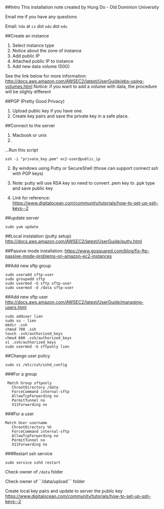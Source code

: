 ##Intro
This installation note created by Hung Do - Old Dominion University

Email me if you have any questions

Email: ```hdo``` at ```cs``` dot ```odu``` dot ```edu```


##Create an instance
1. Select instance type
2. Notice about the zone of instance
3. Add public IP
4. Attached public IP to instance
5. Add new data volume (50G)

See the link below for more information:
http://docs.aws.amazon.com/AWSEC2/latest/UserGuide/ebs-using-volumes.html
Notice: if you want to add a volume with data, the procedure will be slighly different

##PGP (Pretty Good Privacy)
1. Upload public key if you have one.
2. Create key pairs and save the private key in a safe place.

##Connect to the server 
1. Macbook or unix
2. 
...Run this script

```
ssh -i "private_key.pem" ec2-user@public_ip
```

2. By windows using Putty or SecureShell (those can support connect ssh with PGP keys) 

3. Note: putty will use RSA key so need to convert .pem key to .ppk type and save public key

4. Link for reference:
https://www.digitalocean.com/community/tutorials/how-to-set-up-ssh-keys--2

##update server
```
sudo yum update
```
##Local instalation (putty setup)
http://docs.aws.amazon.com/AWSEC2/latest/UserGuide/putty.html

##Passive mode installation:
https://www.gosquared.com/blog/fix-ftp-passive-mode-problems-on-amazon-ec2-instances

##Add new sftp group
```
sudo useradd sftp-user
sudo groupadd sftp
sudo usermod -G sftp sftp-user
sudo usermod -d /data sftp-user
```

##Add new sftp user
http://docs.aws.amazon.com/AWSEC2/latest/UserGuide/managing-users.html
```
sudo adduser lien
sudo su - lien
mkdir .ssh
chmod 700 .ssh
touch .ssh/authorized_keys
chmod 600 .ssh/authorized_keys
vi .ssh/authorized_keys 
sudo usermod -G sftponly lien
```
##Change user policy
```
sudo vi /etc/ssh/sshd_config
```
###For a group
```
 Match Group sftponly
   ChrootDirectory /data
   ForceCommand internal-sftp
   AllowTcpForwarding no
   PermitTunnel no
   X11Forwarding no
```
###For a user
```
Match User username
   ChrootDirectory %h
   ForceCommand internal-sftp
   AllowTcpForwarding no
   PermitTunnel no
   X11Forwarding no
```

###Restart ssh service
```
sudo service sshd restart
```

Check owner of ```/data``` folder

Check owner of ``/data/upload``` folder

Create local key pairs and update to server the public key
https://www.digitalocean.com/community/tutorials/how-to-set-up-ssh-keys--2

